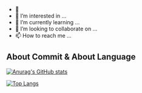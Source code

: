- 👋 
- 👀 I’m interested in ...
- 🌱 I’m currently learning ...
- 💞️ I’m looking to collaborate on ...
- 📫 How to reach me ...

<!---
xiaoZ-zhao/xiaoZ-zhao is a ✨ special ✨ repository because its `README.md` (this file) appears on your GitHub profile.
You can click the Preview link to take a look at your changes.
--->
About Commit & About Language
-----
[![Anurag's GitHub stats](https://github-readme-stats.vercel.app/api?username=xiaoZ-zhao&count_private=true&show_icons=true&theme=vue&custom_title=xiaozhao's-Commit)](https://github.com/anuraghazra/github-readme-stats)

[![Top Langs](https://github-readme-stats.vercel.app/api/top-langs/?username=xiaoZ-zhao&custom_title=xiaozhao's-Language&layout=compact)](https://github.com/anuraghazra/github-readme-stats)



